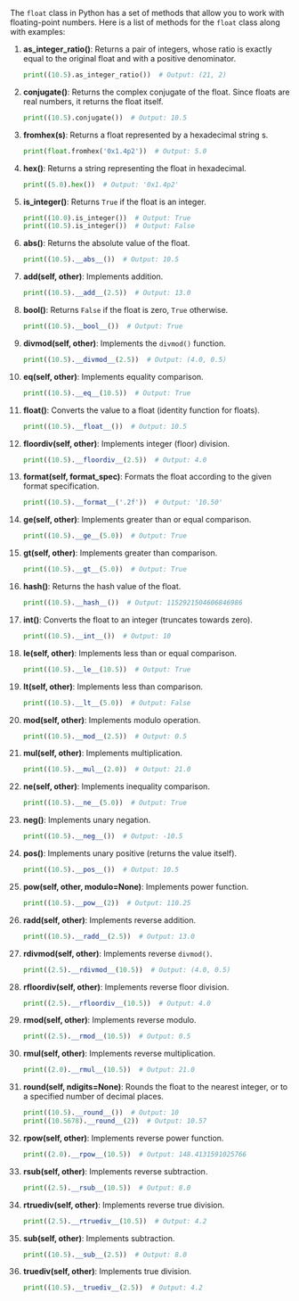 The `float` class in Python has a set of methods that allow you to work with floating-point numbers. Here is a list of methods for the `float` class along with examples:

1. **as_integer_ratio()**: Returns a pair of integers, whose ratio is exactly equal to the original float and with a positive denominator.
    ```python
    print((10.5).as_integer_ratio())  # Output: (21, 2)
    ```

2. **conjugate()**: Returns the complex conjugate of the float. Since floats are real numbers, it returns the float itself.
    ```python
    print((10.5).conjugate())  # Output: 10.5
    ```

3. **fromhex(s)**: Returns a float represented by a hexadecimal string s.
    ```python
    print(float.fromhex('0x1.4p2'))  # Output: 5.0
    ```

4. **hex()**: Returns a string representing the float in hexadecimal.
    ```python
    print((5.0).hex())  # Output: '0x1.4p2'
    ```

5. **is_integer()**: Returns `True` if the float is an integer.
    ```python
    print((10.0).is_integer())  # Output: True
    print((10.5).is_integer())  # Output: False
    ```

6. **__abs__()**: Returns the absolute value of the float.
    ```python
    print((10.5).__abs__())  # Output: 10.5
    ```

7. **__add__(self, other)**: Implements addition.
    ```python
    print((10.5).__add__(2.5))  # Output: 13.0
    ```

8. **__bool__()**: Returns `False` if the float is zero, `True` otherwise.
    ```python
    print((10.5).__bool__())  # Output: True
    ```

9. **__divmod__(self, other)**: Implements the `divmod()` function.
    ```python
    print((10.5).__divmod__(2.5))  # Output: (4.0, 0.5)
    ```

10. **__eq__(self, other)**: Implements equality comparison.
    ```python
    print((10.5).__eq__(10.5))  # Output: True
    ```

11. **__float__()**: Converts the value to a float (identity function for floats).
    ```python
    print((10.5).__float__())  # Output: 10.5
    ```

12. **__floordiv__(self, other)**: Implements integer (floor) division.
    ```python
    print((10.5).__floordiv__(2.5))  # Output: 4.0
    ```

13. **__format__(self, format_spec)**: Formats the float according to the given format specification.
    ```python
    print((10.5).__format__('.2f'))  # Output: '10.50'
    ```

14. **__ge__(self, other)**: Implements greater than or equal comparison.
    ```python
    print((10.5).__ge__(5.0))  # Output: True
    ```

15. **__gt__(self, other)**: Implements greater than comparison.
    ```python
    print((10.5).__gt__(5.0))  # Output: True
    ```

16. **__hash__()**: Returns the hash value of the float.
    ```python
    print((10.5).__hash__())  # Output: 1152921504606846986
    ```

17. **__int__()**: Converts the float to an integer (truncates towards zero).
    ```python
    print((10.5).__int__())  # Output: 10
    ```

18. **__le__(self, other)**: Implements less than or equal comparison.
    ```python
    print((10.5).__le__(10.5))  # Output: True
    ```

19. **__lt__(self, other)**: Implements less than comparison.
    ```python
    print((10.5).__lt__(5.0))  # Output: False
    ```

20. **__mod__(self, other)**: Implements modulo operation.
    ```python
    print((10.5).__mod__(2.5))  # Output: 0.5
    ```

21. **__mul__(self, other)**: Implements multiplication.
    ```python
    print((10.5).__mul__(2.0))  # Output: 21.0
    ```

22. **__ne__(self, other)**: Implements inequality comparison.
    ```python
    print((10.5).__ne__(5.0))  # Output: True
    ```

23. **__neg__()**: Implements unary negation.
    ```python
    print((10.5).__neg__())  # Output: -10.5
    ```

24. **__pos__()**: Implements unary positive (returns the value itself).
    ```python
    print((10.5).__pos__())  # Output: 10.5
    ```

25. **__pow__(self, other, modulo=None)**: Implements power function.
    ```python
    print((10.5).__pow__(2))  # Output: 110.25
    ```

26. **__radd__(self, other)**: Implements reverse addition.
    ```python
    print((10.5).__radd__(2.5))  # Output: 13.0
    ```

27. **__rdivmod__(self, other)**: Implements reverse `divmod()`.
    ```python
    print((2.5).__rdivmod__(10.5))  # Output: (4.0, 0.5)
    ```

28. **__rfloordiv__(self, other)**: Implements reverse floor division.
    ```python
    print((2.5).__rfloordiv__(10.5))  # Output: 4.0
    ```

29. **__rmod__(self, other)**: Implements reverse modulo.
    ```python
    print((2.5).__rmod__(10.5))  # Output: 0.5
    ```

30. **__rmul__(self, other)**: Implements reverse multiplication.
    ```python
    print((2.0).__rmul__(10.5))  # Output: 21.0
    ```

31. **__round__(self, ndigits=None)**: Rounds the float to the nearest integer, or to a specified number of decimal places.
    ```python
    print((10.5).__round__())  # Output: 10
    print((10.5678).__round__(2))  # Output: 10.57
    ```

32. **__rpow__(self, other)**: Implements reverse power function.
    ```python
    print((2.0).__rpow__(10.5))  # Output: 148.4131591025766
    ```

33. **__rsub__(self, other)**: Implements reverse subtraction.
    ```python
    print((2.5).__rsub__(10.5))  # Output: 8.0
    ```

34. **__rtruediv__(self, other)**: Implements reverse true division.
    ```python
    print((2.5).__rtruediv__(10.5))  # Output: 4.2
    ```

35. **__sub__(self, other)**: Implements subtraction.
    ```python
    print((10.5).__sub__(2.5))  # Output: 8.0
    ```

36. **__truediv__(self, other)**: Implements true division.
    ```python
    print((10.5).__truediv__(2.5))  # Output: 4.2
    ```
    